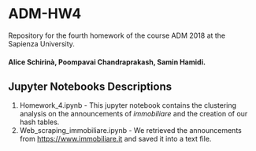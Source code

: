 # ADM-HW4

Repository for the fourth homework of the course ADM 2018 at the Sapienza University. 
#### Alice Schirinà, Poompavai  Chandraprakash, Samin Hamidi.

## Jupyter Notebooks Descriptions

1. Homework_4.ipynb - This jupyter notebook contains the clustering analysis on the announcements of *immobiliare* and the creation of our hash tables.
2. Web_scraping_immobiliare.ipynb - We retrieved the announcements from https://www.immobiliare.it and saved it into a text file.
